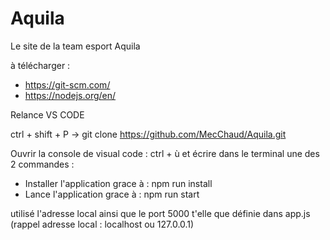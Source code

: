 # Aquila
Le site de la team esport Aquila

à télécharger : 
- https://git-scm.com/
- https://nodejs.org/en/

Relance VS CODE 

ctrl + shift + P -> git clone https://github.com/MecChaud/Aquila.git

Ouvrir la console de visual code : ctrl + ù
et écrire dans le terminal une des 2 commandes : 

- Installer l'application grace à : npm run install
- Lance l'application grace à : npm run start

utilisé l'adresse local ainsi que le port 5000 t'elle que définie dans app.js
(rappel adresse local : localhost ou 127.0.0.1)